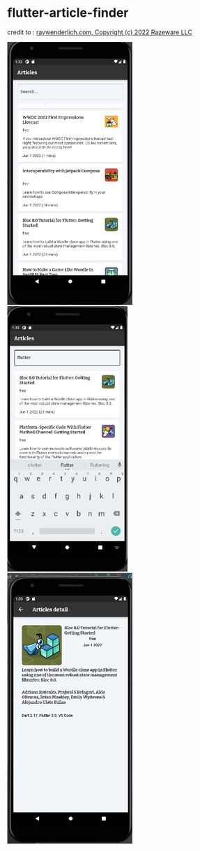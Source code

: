 # flutter-article-finder

credit to : <a href="https://www.raywenderlich.com" rel="nofollow">raywenderlich.com, Copyright (c) 2022 Razeware LLC</a>


![](images/image1.png)
![](images/image2.png)
![](images/image3.png)
